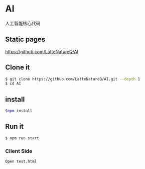 # AI
人工智能核心代码

## Static pages

https://github.com/LatteNatureQ/AI


## Clone it

```bash
$ git clone https://github.com/LatteNatureQ/AI.git --depth 1
$ cd AI
```

## install

```bash
$npm install
```

## Run it

```bash
$ npm run start
```

### Client Side

```bash
Open test.html
```
